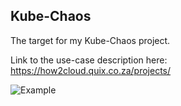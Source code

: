 ## Kube-Chaos

The target for my Kube-Chaos project.  

Link to the use-case description here: https://how2cloud.quix.co.za/projects/

![Example](https://github.com/smitphilip/kubechaos-website/blob/master/img/kubechaos_site_exmaple.png)
